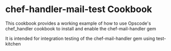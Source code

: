 chef-handler-mail-test Cookbook
===============================

This cookbook provides a working example of how to use Opscode's
chef\_handler cookbook to install and enable the chef-mail-handler
gem

It is intended for integration testing of the chef-mail-handler gem
using test-kitchen
